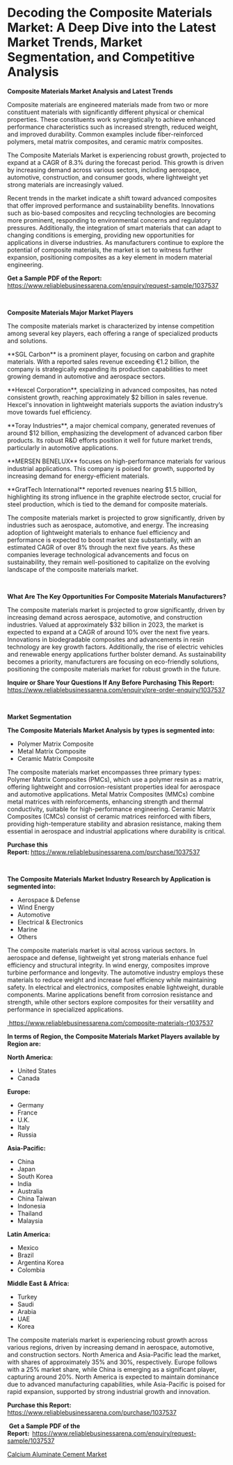 <p><h1>Decoding the Composite Materials Market: A Deep Dive into the Latest Market Trends, Market Segmentation, and Competitive Analysis</h1></p><p><strong>Composite Materials Market Analysis and Latest Trends</strong></p>
<p><p>Composite materials are engineered materials made from two or more constituent materials with significantly different physical or chemical properties. These constituents work synergistically to achieve enhanced performance characteristics such as increased strength, reduced weight, and improved durability. Common examples include fiber-reinforced polymers, metal matrix composites, and ceramic matrix composites. </p><p>The Composite Materials Market is experiencing robust growth, projected to expand at a CAGR of 8.3% during the forecast period. This growth is driven by increasing demand across various sectors, including aerospace, automotive, construction, and consumer goods, where lightweight yet strong materials are increasingly valued. </p><p>Recent trends in the market indicate a shift toward advanced composites that offer improved performance and sustainability benefits. Innovations such as bio-based composites and recycling technologies are becoming more prominent, responding to environmental concerns and regulatory pressures. Additionally, the integration of smart materials that can adapt to changing conditions is emerging, providing new opportunities for applications in diverse industries. As manufacturers continue to explore the potential of composite materials, the market is set to witness further expansion, positioning composites as a key element in modern material engineering.</p></p>
<p><strong>Get a Sample PDF of the Report:&nbsp;</strong> <a href="https://www.reliablebusinessarena.com/enquiry/request-sample/1037537?utm_campaign=2819&utm_medium=2&utm_source=Github&utm_content=ia&utm_term=02042025&utm_id=composite-materials">https://www.reliablebusinessarena.com/enquiry/request-sample/1037537</a></p>
<p>&nbsp;</p>
<p><strong>Composite Materials Major Market Players</strong></p>
<p><p>The composite materials market is characterized by intense competition among several key players, each offering a range of specialized products and solutions. </p><p>**SGL Carbon** is a prominent player, focusing on carbon and graphite materials. With a reported sales revenue exceeding €1.2 billion, the company is strategically expanding its production capabilities to meet growing demand in automotive and aerospace sectors.</p><p>**Hexcel Corporation**, specializing in advanced composites, has noted consistent growth, reaching approximately $2 billion in sales revenue. Hexcel's innovation in lightweight materials supports the aviation industry’s move towards fuel efficiency.</p><p>**Toray Industries**, a major chemical company, generated revenues of around $12 billion, emphasizing the development of advanced carbon fiber products. Its robust R&D efforts position it well for future market trends, particularly in automotive applications.</p><p>**MERSEN BENELUX** focuses on high-performance materials for various industrial applications. This company is poised for growth, supported by increasing demand for energy-efficient materials.</p><p>**GrafTech International** reported revenues nearing $1.5 billion, highlighting its strong influence in the graphite electrode sector, crucial for steel production, which is tied to the demand for composite materials.</p><p>The composite materials market is projected to grow significantly, driven by industries such as aerospace, automotive, and energy. The increasing adoption of lightweight materials to enhance fuel efficiency and performance is expected to boost market size substantially, with an estimated CAGR of over 8% through the next five years. As these companies leverage technological advancements and focus on sustainability, they remain well-positioned to capitalize on the evolving landscape of the composite materials market.</p></p>
<p>&nbsp;</p>
<p><strong>What Are The Key Opportunities For Composite Materials Manufacturers?</strong></p>
<p><p>The composite materials market is projected to grow significantly, driven by increasing demand across aerospace, automotive, and construction industries. Valued at approximately $32 billion in 2023, the market is expected to expand at a CAGR of around 10% over the next five years. Innovations in biodegradable composites and advancements in resin technology are key growth factors. Additionally, the rise of electric vehicles and renewable energy applications further bolster demand. As sustainability becomes a priority, manufacturers are focusing on eco-friendly solutions, positioning the composite materials market for robust growth in the future.</p></p>
<p><strong>Inquire or Share Your Questions If Any Before Purchasing This Report:</strong> <a href="https://www.reliablebusinessarena.com/enquiry/pre-order-enquiry/1037537?utm_campaign=2819&utm_medium=2&utm_source=Github&utm_content=ia&utm_term=02042025&utm_id=composite-materials">https://www.reliablebusinessarena.com/enquiry/pre-order-enquiry/1037537</a></p>
<p>&nbsp;</p>
<p><strong>Market Segmentation</strong></p>
<p><strong>The Composite Materials Market Analysis by types is segmented into:</strong></p>
<p><ul><li>Polymer Matrix Composite</li><li>Metal Matrix Composite</li><li>Ceramic Matrix Composite</li></ul></p>
<p><p>The composite materials market encompasses three primary types: Polymer Matrix Composites (PMCs), which use a polymer resin as a matrix, offering lightweight and corrosion-resistant properties ideal for aerospace and automotive applications. Metal Matrix Composites (MMCs) combine metal matrices with reinforcements, enhancing strength and thermal conductivity, suitable for high-performance engineering. Ceramic Matrix Composites (CMCs) consist of ceramic matrices reinforced with fibers, providing high-temperature stability and abrasion resistance, making them essential in aerospace and industrial applications where durability is critical.</p></p>
<p><strong>Purchase this Report:&nbsp;</strong><a href="https://www.reliablebusinessarena.com/purchase/1037537?utm_campaign=2819&utm_medium=2&utm_source=Github&utm_content=ia&utm_term=02042025&utm_id=composite-materials">https://www.reliablebusinessarena.com/purchase/1037537</a></p>
<p>&nbsp;</p>
<p><strong>The Composite Materials Market Industry Research by Application is segmented into:</strong></p>
<p><ul><li>Aerospace & Defense</li><li>Wind Energy</li><li>Automotive</li><li>Electrical & Electronics</li><li>Marine</li><li>Others</li></ul></p>
<p><p>The composite materials market is vital across various sectors. In aerospace and defense, lightweight yet strong materials enhance fuel efficiency and structural integrity. In wind energy, composites improve turbine performance and longevity. The automotive industry employs these materials to reduce weight and increase fuel efficiency while maintaining safety. In electrical and electronics, composites enable lightweight, durable components. Marine applications benefit from corrosion resistance and strength, while other sectors explore composites for their versatility and performance in specialized applications.</p></p>
<p><a href="https://www.reliablebusinessarena.com/composite-materials-r1037537?utm_campaign=2819&utm_medium=2&utm_source=Github&utm_content=ia&utm_term=02042025&utm_id=composite-materials">&nbsp;https://www.reliablebusinessarena.com/composite-materials-r1037537</a></p>
<p><strong>In terms of Region, the Composite Materials Market Players available by Region are:</strong></p>
<p>
    <p> <strong> North America: </strong>
        <ul>
            <li>United States</li>
            <li>Canada</li>
        </ul>
        </p> 
    <p> <strong> Europe: </strong>
        <ul>
            <li>Germany</li>
            <li>France</li>
            <li>U.K.</li>
            <li>Italy</li>
            <li>Russia</li>
        </ul>
        </p> 
    <p> <strong> Asia-Pacific: </strong>
        <ul>
            <li>China</li>
            <li>Japan</li>
            <li>South Korea</li>
            <li>India</li>
            <li>Australia</li>
            <li>China Taiwan</li>
            <li>Indonesia</li>
            <li>Thailand</li>
            <li>Malaysia</li>
        </ul>
        </p> 
    <p> <strong> Latin America: </strong>
        <ul>
            <li>Mexico</li>
            <li>Brazil</li>
            <li>Argentina Korea</li>
            <li>Colombia</li>
        </ul>
        </p> 
    <p> <strong> Middle East & Africa: </strong>
        <ul>
            <li>Turkey</li>
            <li>Saudi</li>
            <li>Arabia</li>
            <li>UAE</li>
            <li>Korea</li>
        </ul>
    </p>
    </p>
<p><p>The composite materials market is experiencing robust growth across various regions, driven by increasing demand in aerospace, automotive, and construction sectors. North America and Asia-Pacific lead the market, with shares of approximately 35% and 30%, respectively. Europe follows with a 25% market share, while China is emerging as a significant player, capturing around 20%. North America is expected to maintain dominance due to advanced manufacturing capabilities, while Asia-Pacific is poised for rapid expansion, supported by strong industrial growth and innovation.</p></p>
<p><strong>Purchase this Report: </strong><a href="https://www.reliablebusinessarena.com/purchase/1037537?utm_campaign=2819&utm_medium=2&utm_source=Github&utm_content=ia&utm_term=02042025&utm_id=composite-materials">https://www.reliablebusinessarena.com/purchase/1037537</a></p>
<p>&nbsp;<strong>Get a Sample PDF of the Report:&nbsp;&nbsp;</strong><a href="https://www.reliablebusinessarena.com/enquiry/request-sample/1037537?utm_campaign=2819&utm_medium=2&utm_source=Github&utm_content=ia&utm_term=02042025&utm_id=composite-materials">https://www.reliablebusinessarena.com/enquiry/request-sample/1037537</a></p>
<p><strong></strong></p>
<p><p><a href="https://github.com/abantolemox08/Market-Research-Report-List-1/blob/main/calcium-aluminate-cement-market.md?utm_campaign=2819&utm_medium=2&utm_source=Github&utm_content=ia&utm_term=02042025&utm_id=composite-materials">Calcium Aluminate Cement Market</a></p></p>